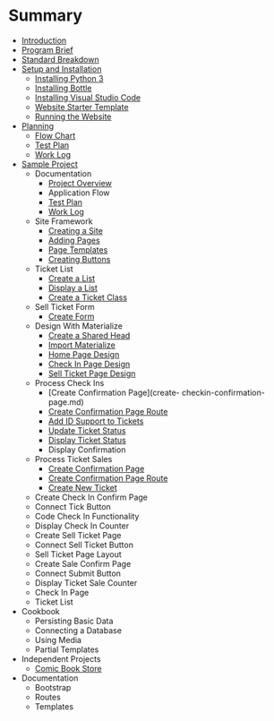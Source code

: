 # Summary

* [Introduction](README.md)
* [Program Brief](program_brief.md)
* [Standard Breakdown](standard_breakdown.md)
* [Setup and Installation](setup_and_installation.md)
   * [Installing Python 3](setup-and-installation/installing_python_3.md)
   * [Installing Bottle](setup-and-installation/installing_bottle.md)
   * [Installing Visual Studio Code](installing-vs-code.md)
   * [Website Starter Template](setup-and-installation/website_starter_template.md)
   * [Running the Website](setup-and-installation/running_the_website.md)
* [Planning](planning.md)
   * [Flow Chart](flow_chart.md)
   * [Test Plan](test_plan.md)
   * [Work Log](dailylog_md.md)
* [Sample Project](example-website.md)
   * Documentation
       * [Project Overview](project-overview.md)
       * Application Flow
       * [Test Plan](test-plan.md)
       * [Work Log](work-log.md)
   * Site Framework
       * [Creating a Site](creating-a-site.md)
       * [Adding Pages](adding-pages.md)
       * [Page Templates](page-templates.md)
       * [Creating Buttons](creating-buttons.md)
   * Ticket List
       * [Create a List](create-a-list.md)
       * [Display a List](display-a-list.md)
       * [Create a Ticket Class](create-a-ticket-class.md)
   * Sell Ticket Form
       * [Create Form](create-form.md)
   * Design With Materialize
       * [Create a Shared Head](create-a-shared-head.md)
       * [Import Materialize](import-materialize.md)
       * [Home Page Design](home-page-design.md)
       * [Check In Page Design](check-in-page-design.md)
       * [Sell Ticket Page Design](sell-ticket-page-design.md)
   * Process Check Ins
       * [Create Confirmation Page](create- checkin-confirmation-page.md)
       * [Create Confirmation Page Route](create-checkin-confirmation-page-route.md)
       * [Add ID Support to Tickets](add-id-support-to-tickets.md)
       * [Update Ticket Status](update-ticket-status.md)
       * [Display Ticket Status](display-ticket-status.md)
       * Display Confirmation
   * Process Ticket Sales
       * [Create Confirmation Page](create-confirmation-page.md)
       * [Create Confirmation Page Route](create-confirmation-page-route.md)
       * [Create New Ticket](create-new-ticket.md)
   * Create Check In Confirm Page
   * Connect Tick Button
   * Code Check In Functionality
   * Display Check In Counter
   * Create Sell Ticket Page
   * Connect Sell Ticket Button
   * Sell Ticket Page Layout
   * Create Sale Confirm Page
   * Connect Submit Button
   * Display Ticket Sale Counter
   * Check In Page
   * Ticket List
* Cookbook
   * Persisting Basic Data
   * Connecting a Database
   * Using Media
   * Partial Templates
* Independent Projects
   * [Comic Book Store](comic_book_store.md)
* Documentation
   * Bootstrap
   * Routes
   * Templates

